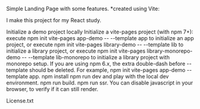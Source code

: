 Simple Landing Page with some features.
\*created using Vite:

I make this project for my React study.

Initialize a demo project locally
Initialize a vite-pages project (with npm 7+):
execute npm init vite-pages app-demo -- --template app to initialize an app project, or
execute npm init vite-pages library-demo -- --template lib to initialize a library project, or
execute npm init vite-pages library-monorepo-demo -- --template lib-monorepo to initialize a library project with monorepo setup.
If you are using npm 6.x, the extra double-dash before --template should be deleted. For example, npm init vite-pages app-demo --template app.
npm install
npm run dev and play with the local dev environment.
npm run build.
npm run ssr. You can disable javascript in your browser, to verify if it can still render.

License.txt
